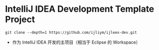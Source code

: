 # IntelliJ IDEA Development Template Project #

    git clone --depth=1 https://github.com/ijliym/ijleex-dev.git

  * 作为 IntelliJ IDEA 开发的主项目（相当于 Eclipse 的 Workspace）
